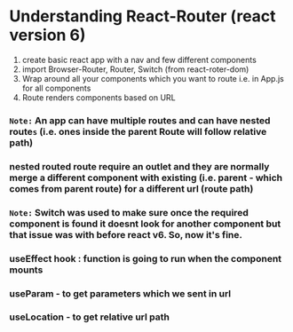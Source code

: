 # Understanding React-Router (react version 6)

1. create basic react app with a nav and few different components
2. import Browser-Router, Router, Switch (from react-roter-dom)
3. Wrap around all your components which you want to route i.e. in App.js for all components
4. Route renders components based on URL

### `Note:` An app can have multiple routes and can have nested route`s` (i.e. ones inside the parent Route will follow relative path) 

### nested routed route require an outlet and they are normally merge a different component with existing (i.e. parent - which comes from parent route) for a different url (route path)

### `Note:` Switch was used to make sure once the required component is found it doesnt look for another component but that issue was with before react v6. So, now it's fine.

### useEffect hook : function is going to run when the component mounts

### useParam - to get parameters which we sent in url
### useLocation - to get relative url path